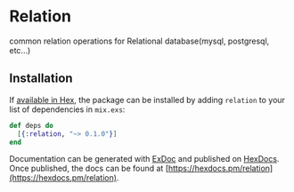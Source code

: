 # Relation

common relation operations for Relational database(mysql, postgresql, etc...)

## Installation

If [available in Hex](https://hex.pm/docs/publish), the package can be installed
by adding `relation` to your list of dependencies in `mix.exs`:

```elixir
def deps do
  [{:relation, "~> 0.1.0"}]
end
```

Documentation can be generated with [ExDoc](https://github.com/elixir-lang/ex_doc)
and published on [HexDocs](https://hexdocs.pm). Once published, the docs can
be found at [https://hexdocs.pm/relation](https://hexdocs.pm/relation).

